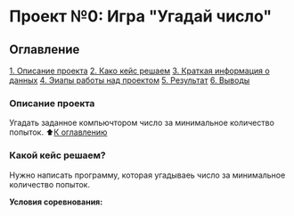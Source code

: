 # Проект №0: Игра "Угадай число"

## Оглавление 
[1. Описание проекта](https://github.com/yelnikov/ds-training/tree/main/project_0/README.md#Описание-проекта)
[2. Како кейс решаем](https://github.com/yelnikov/ds-training/tree/main/project_0/README.md#Какой-кейс-решаем)
[3. Краткая информация о данных](https://github.com/yelnikov/ds-training/tree/main/project_0/README.md#Краткая-информация-о-данных)
[4. Эиапы работы над проектом](https://github.com/yelnikov/ds-training/tree/main/project_0/README.md#Этапы-работы-над-проектом)
[5. Результат](https://github.com/yelnikov/ds-training/tree/main/project_0/README.md#Результат)
[6. Выводы](https://github.com/yelnikov/ds-training/tree/main/project_0/README.md#Выводы)

### Описание проекта
Угадать заданное компьючтором число за минимальное количество попыток.
:arrow_up:[К оглавлению](https://github.com/yelnikov/ds-training/tree/main/project_0/README.md#Оглавление)

###  Какой кейс решаем? 
Нужно написать программу, которая угадываеь число за минимальное количество попыток.

**Условия соревнования:** 